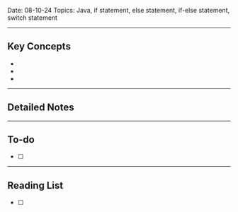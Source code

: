 
Date: 08-10-24
Topics: Java, if statement, else statement, if-else statement, switch statement

---

## Key Concepts

-
-
-

---


## Detailed Notes




---

## To-do

- [ ] 

---

## Reading List

- [ ] 